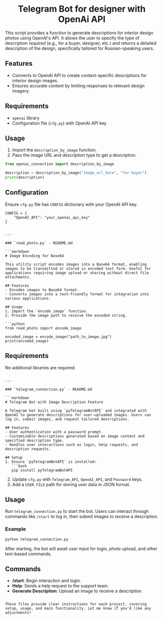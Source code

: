 # <div align="center">Telegram Bot for designer with OpenAi API</div>

This script provides a function to generate descriptions for interior design photos using OpenAI's API. It allows the user to specify the type of description required (e.g., for a buyer, designer, etc.) and returns a detailed description of the design, specifically tailored for Russian-speaking users.

## Features
- Connects to OpenAI API to create context-specific descriptions for interior design images.
- Ensures accurate content by limiting responses to relevant design imagery.

## Requirements
- `openai` library
- Configuration file (`cfg.py`) with OpenAI API key

## Usage
1. Import the `description_by_image` function.
2. Pass the image URL and description type to get a description.

```python
from openai_connection import description_by_image

description = description_by_image("image_url_here", "for buyer")
print(description)
```

## Configuration
Ensure `cfg.py` file has `CONFIG` dictionary with your OpenAI API key.

```
CONFIG = {
    "OpenAI_API": "your_openai_api_key"
}
```
```

---

### `read_photo.py` - README.md

```markdown
# Image Encoding for Base64

This utility script encodes images into a Base64 format, enabling images to be transmitted or stored in encoded text form. Useful for applications requiring image upload or sharing without direct file attachments.

## Features
- Encodes images to Base64 format.
- Converts images into a text-friendly format for integration into various applications.

## Usage
1. Import the `encode_image` function.
2. Provide the image path to receive the encoded string.

```python
from read_photo import encode_image

encoded_image = encode_image("path_to_image.jpg")
print(encoded_image)
```

## Requirements
No additional libraries are required.
```

---

### `telegram_connection.py` - README.md

```markdown
# Telegram Bot with Image Description Feature

A Telegram bot built using `pyTelegramBotAPI` and integrated with OpenAI to generate descriptions for user-uploaded images. Users can log in, submit images, and request tailored descriptions.

## Features
- User authentication with a password prompt.
- Customizable descriptions generated based on image content and specified description type.
- Handles user interactions such as login, help requests, and description requests.

## Setup
1. Ensure `pyTelegramBotAPI` is installed:
   ```bash
   pip install pyTelegramBotAPI
   ```
2. Update `cfg.py` with `Telegram_API`, `OpenAI_API`, and `Password` keys.
3. Add a `USER_FILE` path for storing user data in JSON format.

## Usage
Run `telegram_connection.py` to start the bot. Users can interact through commands like `/start` to log in, then submit images to receive a description.

### Example
```bash
python telegram_connection.py
```

After starting, the bot will await user input for login, photo upload, and other text-based commands.

## Commands
- **/start**: Begin interaction and login.
- **Help**: Sends a help request to the support team.
- **Generate Description**: Upload an image to receive a description.
```

These files provide clear instructions for each project, covering setup, usage, and main functionality. Let me know if you'd like any adjustments!
